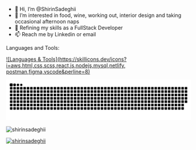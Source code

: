 - 👋 Hi, I’m @ShirinSadeghii
- 👀 I’m interested in food, wine, working out, interior design and taking occasional afternoon naps
- 🌱 Refining my skills as a FullStack Developer
- 📫 Reach me by Linkedin or email

Languages and Tools:

[![Languages & Tools](https://skillicons.dev/icons?i=aws,html,css,scss,react,js,nodejs,mysql,netlify, postman,figma,vscode&perline=8)](https://skillicons.dev)


<picture>
  <source media="(prefers-color-scheme: dark)" srcset="https://raw.githubusercontent.com/platane/platane/output/github-contribution-grid-snake-dark.svg">
  <source media="(prefers-color-scheme: light)" srcset="https://raw.githubusercontent.com/platane/platane/output/github-contribution-grid-snake.svg">
  <img alt="github contribution grid snake animation" src="https://raw.githubusercontent.com/platane/platane/output/github-contribution-grid-snake.svg">
</picture>

<p align="left"> <img src="https://komarev.com/ghpvc/?username=shirinsadeghii&label=Profile%20views&color=0e75b6&style=flat" alt="shirinsadeghii" /> </p>

<p align="left"> <a href="https://github.com/ryo-ma/github-profile-trophy"><img src="https://github-profile-trophy.vercel.app/?username=shirinsadeghii" alt="shirinsadeghii" /></a></p>

<!---
ShirinSadeghii/ShirinSadeghii is a ✨ special ✨ repository because its `README.md` (this file) appears on your GitHub profile.
You can click the Preview link to take a look at your changes.
--->

